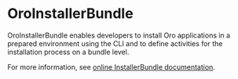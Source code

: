 # OroInstallerBundle

OroInstallerBundle enables developers to install Oro applications in a prepared environment using the CLI and to define activities for the installation process on a bundle level.

For more information, see [online InstallerBundle documentation](https://doc.oroinc.com/bundles/platform/InstallerBundle/).